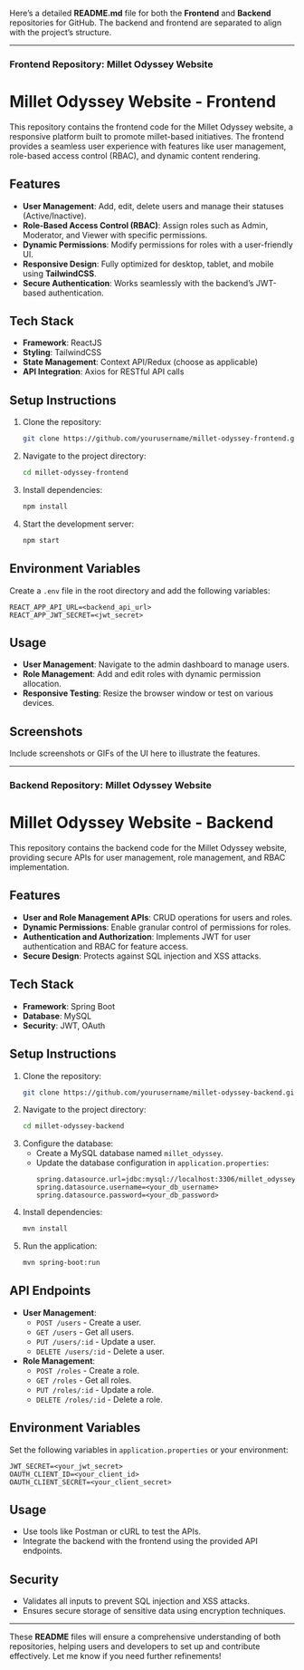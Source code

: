 Here’s a detailed **README.md** file for both the **Frontend** and **Backend** repositories for GitHub. The backend and frontend are separated to align with the project’s structure.

---

### **Frontend Repository: Millet Odyssey Website**  

# Millet Odyssey Website - Frontend  
This repository contains the frontend code for the Millet Odyssey website, a responsive platform built to promote millet-based initiatives. The frontend provides a seamless user experience with features like user management, role-based access control (RBAC), and dynamic content rendering.

## **Features**  
- **User Management**: Add, edit, delete users and manage their statuses (Active/Inactive).  
- **Role-Based Access Control (RBAC)**: Assign roles such as Admin, Moderator, and Viewer with specific permissions.  
- **Dynamic Permissions**: Modify permissions for roles with a user-friendly UI.  
- **Responsive Design**: Fully optimized for desktop, tablet, and mobile using **TailwindCSS**.  
- **Secure Authentication**: Works seamlessly with the backend’s JWT-based authentication.  

## **Tech Stack**  
- **Framework**: ReactJS  
- **Styling**: TailwindCSS  
- **State Management**: Context API/Redux (choose as applicable)  
- **API Integration**: Axios for RESTful API calls  

## **Setup Instructions**  
1. Clone the repository:  
   ```bash  
   git clone https://github.com/yourusername/millet-odyssey-frontend.git  
   ```  
2. Navigate to the project directory:  
   ```bash  
   cd millet-odyssey-frontend  
   ```  
3. Install dependencies:  
   ```bash  
   npm install  
   ```  
4. Start the development server:  
   ```bash  
   npm start  
   ```  

## **Environment Variables**  
Create a `.env` file in the root directory and add the following variables:  
```env  
REACT_APP_API_URL=<backend_api_url>  
REACT_APP_JWT_SECRET=<jwt_secret>  
```  

## **Usage**  
- **User Management**: Navigate to the admin dashboard to manage users.  
- **Role Management**: Add and edit roles with dynamic permission allocation.  
- **Responsive Testing**: Resize the browser window or test on various devices.  

## **Screenshots**  
Include screenshots or GIFs of the UI here to illustrate the features.

---

### **Backend Repository: Millet Odyssey Website**  

# Millet Odyssey Website - Backend  
This repository contains the backend code for the Millet Odyssey website, providing secure APIs for user management, role management, and RBAC implementation.

## **Features**  
- **User and Role Management APIs**: CRUD operations for users and roles.  
- **Dynamic Permissions**: Enable granular control of permissions for roles.  
- **Authentication and Authorization**: Implements JWT for user authentication and RBAC for feature access.  
- **Secure Design**: Protects against SQL injection and XSS attacks.  

## **Tech Stack**  
- **Framework**: Spring Boot  
- **Database**: MySQL  
- **Security**: JWT, OAuth  

## **Setup Instructions**  
1. Clone the repository:  
   ```bash  
   git clone https://github.com/yourusername/millet-odyssey-backend.git  
   ```  
2. Navigate to the project directory:  
   ```bash  
   cd millet-odyssey-backend  
   ```  
3. Configure the database:  
   - Create a MySQL database named `millet_odyssey`.  
   - Update the database configuration in `application.properties`:  
     ```properties  
     spring.datasource.url=jdbc:mysql://localhost:3306/millet_odyssey  
     spring.datasource.username=<your_db_username>  
     spring.datasource.password=<your_db_password>  
     ```  
4. Install dependencies:  
   ```bash  
   mvn install  
   ```  
5. Run the application:  
   ```bash  
   mvn spring-boot:run  
   ```  

## **API Endpoints**  
- **User Management**:  
  - `POST /users` - Create a user.  
  - `GET /users` - Get all users.  
  - `PUT /users/:id` - Update a user.  
  - `DELETE /users/:id` - Delete a user.  
- **Role Management**:  
  - `POST /roles` - Create a role.  
  - `GET /roles` - Get all roles.  
  - `PUT /roles/:id` - Update a role.  
  - `DELETE /roles/:id` - Delete a role.  

## **Environment Variables**  
Set the following variables in `application.properties` or your environment:  
```properties  
JWT_SECRET=<your_jwt_secret>  
OAUTH_CLIENT_ID=<your_client_id>  
OAUTH_CLIENT_SECRET=<your_client_secret>  
```  

## **Usage**  
- Use tools like Postman or cURL to test the APIs.  
- Integrate the backend with the frontend using the provided API endpoints.  

## **Security**  
- Validates all inputs to prevent SQL injection and XSS attacks.  
- Ensures secure storage of sensitive data using encryption techniques.  

---

These **README** files will ensure a comprehensive understanding of both repositories, helping users and developers to set up and contribute effectively. Let me know if you need further refinements!
